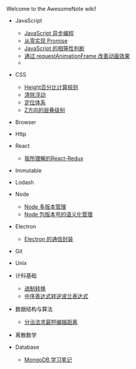 Welcome to the AwesomeNote wiki!

- JavaScript
  - [JavaScript 异步编程](https://github.com/janeluck/AwesomeNote/wiki/JavaScript-Asynchronous-Programming)
  - [从零实现 Promise](https://github.com/janeluck/AwesomeNote/wiki/Building-Promise-From-Scratch)
  - [JavaScript 的相等性判断](https://github.com/janeluck/AwesomeNote/wiki/Equality-Comparisons-In-JavaScript)
  - [通过 requestAnimationFrame 改善动画效果](https://github.com/janeluck/AwesomeNote/wiki/Improving-Experience-By-RequestAnimationFrame)
  - 
- CSS
  
  - [Height百分比计算规则](https://github.com/janeluck/AwesomeNote/wiki/Height-By-Percentage)
  - [清除浮动](https://github.com/janeluck/AwesomeNote/wiki/Clear-Float)
  - [定位体系](https://github.com/janeluck/AwesomeNote/wiki/Display-Float-Position)
  - [Z方向的层叠级别](https://github.com/janeluck/AwesomeNote/wiki/Stack-Level)

  <!--     - [CSS思维](https://github.com/janeluck/AwesomeNote/wiki/Thinking-In-Css) -->
<!--     - [ ] [常用布局]()
    - [ ] [font]()
    - [ ] [svg]() -->

- Browser
- Http
- React

  - [我所理解的React-Redux](https://github.com/janeluck/AwesomeNote/wiki/Experience-Learning-In-React-Redux)


  <!--     - [React事件系统](https://github.com/janeluck/AwesomeNote/wiki/React-Event-System) -->
- Immutable
- Lodash
- Node
  - [Node 多版本管理](https://github.com/janeluck/AwesomeNote/wiki/Node-Version-Management)
  - [Node 包版本号的语义化管理](https://github.com/janeluck/AwesomeNote/wiki/Node-Package-Version)
- Electron
  - [Electron 的通信封装](https://github.com/janeluck/AwesomeNote/wiki/Communication-In-Electron)
- Git
- Unix
- 计科基础
  - [进制转换](https://github.com/janeluck/AwesomeNote/wiki/Number-System-Conversion)
  - [中序表达式转逆波兰表达式](https://github.com/janeluck/AwesomeNote/wiki/Conversion-Of-Infix-Expressions-To-Postfix)
- 数据结构与算法

  - [分治法求最短编辑距离](https://github.com/janeluck/AwesomeNote/wiki/A-Divide-And-Conquer-Procedure-For-Finding-Minimum-Edit-distance)

- 离散数学
- Database
  - [MongoDB 学习笔记](https://github.com/janeluck/AwesomeNote/wiki/Learning-MongoDB)
